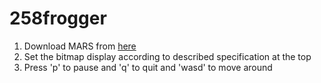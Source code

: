 # 258frogger
1. Download MARS from [here](http://courses.missouristate.edu/kenvollmar/mars/download.htm)
2. Set the bitmap display according to described specification at the top
3. Press 'p' to pause and 'q' to quit and 'wasd' to move around
